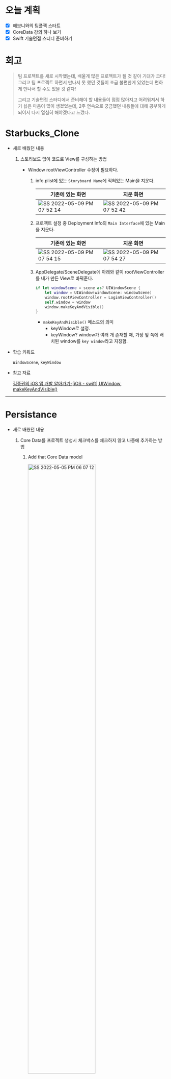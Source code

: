 # 오늘 계획

- [x] 에보니와의 팀플젝 스타트
- [x] CoreData 강의 하나 보기
- [x] Swift 기술면접 스터디 준비하기

# 회고

> 팀 프로젝트를 새로 시작했는데, 배울게 많은 프로젝트가 될 것 같아 기대가 크다! 그리고 팀 프로젝트 하면서 만나서 못 했던 것들이 조금 불편한게 있었는데 편하게 만나서 할 수도 있을 것 같다!
>
> 그리고 기술면접 스터디에서 준비해야 할 내용들이 점점 많아지고 어려워져서 하기 싫은 마음이 많이 생겼었는데, 2주 연속으로 궁금했던 내용들에 대해 공부하게 되어서 다시 열심히 해야겠다고 느꼈다.

# Starbucks_Clone

- 새로 배웠던 내용

	1. 스토리보드 없이 코드로 View를 구성하는 방법

		- Window rootViewController 수정이 필요하다.

			1. info.plist에 있는 `Storyboard Name`에 적혀있는 Main을 지운다.

				| 기존에 있는 화면                                             | 지운 화면                                                    |
				| ------------------------------------------------------------ | ------------------------------------------------------------ |
				| ![SS 2022-05-09 PM 07 52 14](https://user-images.githubusercontent.com/92504186/167395784-b8d589cb-dbd6-4458-903b-0f0157acb2ba.jpg) | ![SS 2022-05-09 PM 07 52 42](https://user-images.githubusercontent.com/92504186/167395848-77246c53-938f-4d9c-8c69-7035aa4aaaa3.jpg) |

			2. 프로젝트 설정 중 Deployment Info의 `Main Interface`에 있는 Main을 지운다.

				| 기존에 있는 화면                                             | 지운 화면                                                    |
				| ------------------------------------------------------------ | ------------------------------------------------------------ |
				| ![SS 2022-05-09 PM 07 54 15](https://user-images.githubusercontent.com/92504186/167396067-889de7f9-081b-4d68-a581-147677eaf38c.jpg) | ![SS 2022-05-09 PM 07 54 27](https://user-images.githubusercontent.com/92504186/167396072-5740f0c8-f4ba-490e-8166-8901e8981180.jpg) |

			3. AppDelegate/SceneDelegate에 아래와 같이 rootViewController를 내가 만든 View로 바꿔준다.

				```swift
				if let windowScene = scene as? UIWindowScene {
				    let window = UIWindow(windowScene: windowScene)
				    window.rootViewController = LoginViewController()
				    self.window = window
				    window.makeKeyAndVisible()
				}
				```

				- `makeKeyAndVisible()` 메소드의 의미
					- keyWindow로 설정.
					- keyWindow? window가 여러 개 존재할 때, 가장 앞 쪽에 배치된 window를 `key window`라고 지칭함.

-  학습 키워드

	`WindowScene`, `keyWindow`

- 참고 자료

	[김종권의 iOS 앱 개발 알아가기-[iOS - swift] UIWindow, makeKeyAndVisible()](https://ios-development.tistory.com/314)


---

# Persistance

* 새로 배웠던 내용

	1. Core Data를 프로젝트 생성시 체크박스를 체크하지 않고 나중에 추가하는 방법

		1. Add that Core Data model

			<img src="https://user-images.githubusercontent.com/92504186/166893501-45b26bdb-65c5-4298-8755-9ad8aaa47c06.jpg" alt="SS 2022-05-05 PM 06 07 12" width="70%;" />

			위처럼 Core Data의 Data Model에 해당하는 파일을 만든다.

		2. 아래의 메소드, 프로퍼티들을 현재 AppDelegate 클래스에 추가한다.

			```swift
			// MARK: UISceneSession Lifecycle
			
			func applicationWillTerminate(_ application: UIApplication) {
			    self.saveContext()
			}
			
			// MARK: - Core Data stack
			
			lazy var persistentContainer: NSPersistentContainer = {
			    let container = NSPersistentContainer(name: "DataModel")
			    container.loadPersistentStores(completionHandler: { (storeDescription, error) in
			        if let error = error as NSError? {
			            fatalError("Unresolved error \(error), \(error.userInfo)")
			        }
			    })
			    return container
			}()
			
			// MARK: - Core Data Saving support
			
			func saveContext () {
			    let context = persistentContainer.viewContext
			    if context.hasChanges {
			        do {
			            try context.save()
			        } catch {
			            let nserror = error as NSError
			            fatalError("Unresolved error \(nserror), \(nserror.userInfo)")
			        }
			    }
			}
			```

			단, `let container = NSPersistentContainer(name: "")`부분의 name 파라미터에는 아까 설정했던 Core Data파일의 이름으로 수정해준다.

			> 여기서 persistentContainer는 NSPersistentContainer를 상속받고 있는데, 이 때의 PersistantContainer는 기본적으로 SQLite 데이터베이스로 생성된다.(하지만 XML등의 유형으로 바꿀 수 있다.)
			>
			> 그리고 `saveContext()` 메소드 내의 context라는 용어의 의미는 GitHub에서 Staging Area의 개념과 비슷하다. 컨텍스트에 무언가 변화가 생겼을 때만 영구 데이터 저장소에 저장하게 된다.

		3. Data Model 파일로 가서 저장하고 싶은 타입을 Entity로 추가해준다.

			<img src="https://user-images.githubusercontent.com/92504186/166895467-0f66b2fe-9efb-4f26-9508-d45e5cef7c2f.jpg" alt="SS 2022-05-05 PM 06 18 16" width="70%;" />

			그리고 기존에 사용하던 데이터 타입은 제거한다.

		4. 아래처럼 Module을 `Current Product Module`로 수정해주지 않으면, 프로젝트에서 복잡한 Core Data를 사용할 때 알 수 없는 오류가 발생하게 된다고 한다.

			<img src="https://user-images.githubusercontent.com/92504186/166895935-93580ba2-9c40-4a75-b132-44970fb43c55.jpg" alt="SS 2022-05-05 PM 06 24 00" width="70%;" />

			>그 아래 **Codegen**이라는 항목이 있는데, 이 항목에는 3가지 선택지가 있다.
			>
			>1. Class Definition (default)
			>
			>	Property들을 가진 Class를 생성한 경우와 똑같이 Attribute들을 가진 Entity가 생성된다.
			>
			>	`/Users/hansolkim/Library/Developer/Xcode/DerivedData/Todoey-daeywunlntrzhdhcuyqfzsbpbygj/Build/Intermediates.noindex/Todoey.build/Debug-iphonesimulator/Todoey.build/DerivedSources/CoreDataGenerated/DataModel`의 path로 들어가면 아래와 같은 swift 파일을 찾을 수 있다.
			>
			>	<img src="https://user-images.githubusercontent.com/92504186/167409753-cc278d27-b172-43bb-b4a6-fa589b218802.jpg" alt="SS 2022-05-09 PM 09 27 46" width="50%;" />
			>
			>2. Category/Extension
			>
			>	위에서 만든 파일 내의 Item 클래스를 커스텀 클래스로 만들 수 있다.
			>
			>3. Manual/None
			>
			>	위에서 만들어진 파일과 같은 파일을 모두 직접 생성해야 한다.

		5. 이제 이전에 newItem을 저장했던 코드를 아래와 같이 수정하면 데이터가 Core Data에 저장된다.

			```swift
			// @IBAction func addButtonPressed(_ sender: UIBarButtonItem)
			...
			let action = UIAlertAction(title: "Add Item", style: .default) { (action) in
				guard let appDelegate = UIApplication.shared.delegate as? AppDelegate else {return}
				let context = appDelegate.persistentContainer.viewContext
			
				let newItem = Item(context: context)
				...
				self.saveItems()
			}
			
			private func saveItems() {
			    do {
			        guard let appDelegate = UIApplication.shared.delegate as? AppDelegate else {return}
			        let context = appDelegate.persistentContainer.viewContext
			
			        try context.save()
			    } catch {
			        ...
			    }
			    ...
			}
			```

			

* 학습 키워드

	`Core Data`

- 참고 자료

	Udemy



---

# Closure

* 새로 배웠던 내용

	1. 클로저 캡처(closure capture)

	- 클로저 캡처란?

		- 매개변수나 지역변수가 아닌 외부의 context를 사용하기 위해 외부의 context를 참조하는 것(Capturing by reference)

		- 외부의 context를 참조해야 외부 원본 값이 없어지더라도 클로저가 해당 context를 사용할 수 있기 때문

		- 예시

			```swift
			func makeIncrementer(forIncrement amount: Int) -> () -> Int {
			    var runningTotal = 0
			    func incrementer() -> Int {
			        runningTotal += amount
			        return runningTotal
			    }
			    return incrementer
			}
			```

			`makeIncrementer()` 내부에는 `incrementer()`이 정의되어 있고, incrementer를 클로저로 반환한다. incrementer()는 runningTotal과 amount 변수를 캡처하고 있다. 따라서 makeIncrementer()의 호출이 끝나더라도 incrementer() 안에 있는 변수들은 계속 남아있게 된다.

			```swift
			let incrementByTen = makeIncrementer(forIncrement: 10)
			
			incrementByTen() // 10
			incrementByTen() // 20
			incrementByTen() // 30
			```

			`incrementByTen`이라는 변수가 `makeIncrementer()` 메소드로부터 반환된 클로저를 저장하고 있다. `makeIncrementer()` 메소드가 호출되고 반환된 상태면 그 안에 있는 변수 runningTotal과 amount도 사라져야하지만, incrementByTen 을 호출하면 계속 살아있게 된다. 클로저가 해당 두 변수들을 캡처하고 있어서 클로저를 호출할 때마다 값이 계속 update된다.

		- 그로인해 강한 순환 참조가 발생된다.

			- 값 타입의 경우에도 Reference Capture 가 발생할까?

				그렇다고 한다. 클로저는 값/참조 타입에 관계없이 캡처하는 값들을 **참조**하고 있기 때문.

		- 클로저 내에서의 강한 순환 참조

			```swift
			class ClosureText {
			    var id: Int
			    lazy var closure: () -> Int = {
			        self.id += 1
			        return self.id
			    }
			    
			    init(id: Int) {
			        self.id = id
			    }
			    
			    deinit {
			        print("ClosureTest is deallocated") // 호출되지 않음..
			    }
			}
			
			var closureTest: ClosureTest? = ClosureTest(id: 1)
			print(closureTest!.closure()) // 2
			closureTest = nil // 이렇게 해도 ClosureTest 클래스는 deinit되지 않음
			```

			위의 예제에서 ClosureTest 인스턴스는 ClosureTest 인스턴스와 클로저 간의 강한 순환 참조로 인해 메모리에서 해제되지 않는다.

			이 문제는 캡처리스트를 사용해 해결할 수 있다.

			```swift
			class ClosureText {
			    var id: Int
			    lazy var closure: () -> Int = { [weak self]
			        self?.id += 1
			        return self?.id
			    }
			    
			    init(id: Int) {
			        self.id = id
			    }
			    
			    deinit {
			        print("ClosureTest is deallocated") // 호출됨
			    }
			}
			var closureTest: ClosureTest? = ClosureTest(id: 1)
			print(closureTest!.closure()) // 2
			```

		- 클로저의 캡처 리스트

			```swift
			let closure = { [a, b] in
			```

			위처럼 클로저의 시작하는 중괄호 옆의 []를 이용해 캡처할 멤버를 나열하면 된다. 이 때 `in` 키워드도 함께 작성해야 한다.

			캡처 리스트를 사용하면 값 타입의 경우에는 Value Capture를 할 수 있어, 

			| 캡처리스트 사용X                                             | 캡처리스트 사용O                                             |
			| ------------------------------------------------------------ | ------------------------------------------------------------ |
			| ![SS 2022-05-09 PM 10 21 20](https://user-images.githubusercontent.com/92504186/167419163-fb4b9ff1-1f08-45f1-a41e-709db62d729b.jpg)<br />![SS 2022-05-09 PM 10 23 10](https://user-images.githubusercontent.com/92504186/167419362-8139f562-5e13-4614-b52f-b9656684f734.jpg) | ![SS 2022-05-09 PM 10 23 28](https://user-images.githubusercontent.com/92504186/167419427-8b7b5e97-67ac-445d-a952-c9de5fcc301f.jpg)<br />![SS 2022-05-09 PM 10 21 36](https://user-images.githubusercontent.com/92504186/167419120-89057004-c1dd-429d-bc09-c20a5e549be5.jpg) |

			참조 타입의 경우에는 위와 같은 방식을 사용하더라도 Value Capture를 할 수 없다.

			위의 예시에서 클로저가 클래스의 프로퍼티에 접근할 때 `self`를 참조함으로 인해 강한 순환 참조의 문제가 발생했던 것이라, self에 대한 참조를 캡처 리스트에서 `weak/ unowned`로 캡처하면 강한 순환 참조 문제를 해결할 수 있다.

	

	2. 클로저가 참조 타입인 이유?

	- 클로저는 값을 **캡처**하기 때문이다. 

		클로저는 외부 Context를 사용하기 위해 값을 **캡처**하여, 원본 Context가 삭제되었을 때를 대비해 저장해놓고 사용하게 된다.

	

	3. 탈출 클로저가 필요한 상황

	- 예시

		```swift
		class someClass {
		    var closureProperty: () -> Void = {}
		    
		    func callback(closure: () -> Void) {
		        closureProperty = closure
		        closureProperty()
		    }
		}
		```

		위의 예시에서, callback() 메소드에서 파라미터로 전달된 클로저를 closureProperty라는 변수에 넣으려고 할 때 에러가 발생한다. Swift에서는 함수의 파라미터로 전달된 클로저는 기본적으로 **함수 내부 스코프 안에서만** 사용이 가능하다.

		함수 내부를 탈출할 수 없다는 의미에서 클로저는 탈출 불가 속성을 갖고 있다. 파라미터로 전달받은 클로저는 내부에서 직접 호출만 가능하고, 외부 변수 등에 저장하는 것이 불가능하다.

		또한, 파라미터로 전달된 클로저는 해당 함수가 끝나서 리턴되면 사용이 불가능하다.

		

		함수 내부를 탈출할 수 있는 클로저를 만들기 위해서는 `@escaping`  이라는 문구가 필요하다. 해당 문구를 이용하면, 해당 클로저를 외부 변수 등에 저장이 가능하고, 해당 함수가 끝나서 리턴된 이후에도 클로저의 실행이 가능해진다.

		

	- 비동기적인 함수들을 만들다보면, 매개변수로 전달받은 클로저가 함수가 끝나고 난 후에 실행되는 일이 빈번하다.

		```swift
		static func sendRequest(networkTarget: NetworkTargetable,
		                        completionHandler: @escaping(Result<Card, NerworkError>) -> Void) {
		    guard let request = makeRequest(networkTarget: networkTarget) else {return}
		    
		    let task = URLSession.shared.dataTask(with: request) { (data, response, error) in
		        
		        if error != nil {
		            return completionHandler(.failure(.transportError))
		        }
		        
		        guard let data = data else {
		            return completionHandler(.failure(.noDataError))
		        }
		        
		        guard let response = response as? HTTPURLResponse else {return}
		        let statusCode = response.statusCode
		        
		        guard 200..<300 ~= statusCode else {
		            return completionHandler(.failure(.serverError(statusCode: statusCode)))
		        }
		        
		        let decoder = JSONDecoder()
		        
		        if let decodedData = try? decoder.decode(Card.self, from: data) {
		            completionHandler(.success(decodedData))
		        } else {
		            completionHandler(.failure(.decodingError))
		        }
		    }
		    
		    task.resume()
		}
		```

		위의 `sendRequest`라는 메소드는 completionHandler라는 매개변수로 클로저를 받고 있는데, 해당 메소드는 비동기적으로 아래의 클로저들을 보내고 종료하게 된다. 이 때 데이터 전송이 끝나기도 전에 sendRequest 메소드는 종료가 될 것이고, 그로 인해 매개변수로 받은 completionHandler 클로저가 탈출 클로저가 아니라면 실행될 수 없게 된다. 이런 상황에서 탈출 클로저가 필요하다.

	

	

* 학습 키워드

	`Closure`, `capture`, `reference capture`, `escaping closure`

- 참고 자료

	- [애플 공식 문서](https://docs.swift.org/swift-book/LanguageGuide/Closures.html#ID103)
	- [개발자 소들이- 클로저와 ARC](https://babbab2.tistory.com/83)

